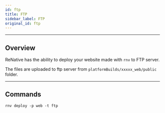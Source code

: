 ```yaml
---
id: ftp
title: FTP
sidebar_label: FTP
original_id: ftp
---
```


<!-- <img className="header-image" src="https://renative.org/img/ic_integrations.png" width="50" height="50" /> -->

---
## Overview

ReNative has the ability to deploy your website made with `rnv` to FTP server.

The files are uploaded to ftp server from `platformBuilds/xxxxx_web/public` folder.


---
## Commands

`rnv deploy -p web -t ftp`
